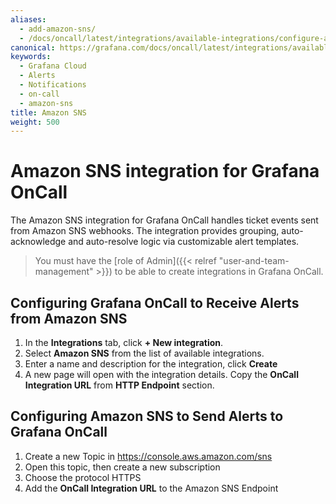 ```yaml
---
aliases:
  - add-amazon-sns/
  - /docs/oncall/latest/integrations/available-integrations/configure-amazon-sns/
canonical: https://grafana.com/docs/oncall/latest/integrations/available-integrations/configure-amazon-sns/
keywords:
  - Grafana Cloud
  - Alerts
  - Notifications
  - on-call
  - amazon-sns
title: Amazon SNS
weight: 500
---
```


# Amazon SNS integration for Grafana OnCall

The Amazon SNS integration for Grafana OnCall handles ticket events sent from Amazon SNS webhooks.
The integration provides grouping, auto-acknowledge and auto-resolve logic via customizable alert templates.

> You must have the [role of Admin]({{< relref "user-and-team-management" >}}) to be able to create integrations
in Grafana OnCall.

## Configuring Grafana OnCall to Receive Alerts from Amazon SNS

1. In the **Integrations** tab, click **+ New integration**.
2. Select **Amazon SNS** from the list of available integrations.
3. Enter a name and description for the integration, click **Create**
4. A new page will open with the integration details. Copy the **OnCall Integration URL** from
**HTTP Endpoint** section.

## Configuring Amazon SNS to Send Alerts to Grafana OnCall

1. Create a new Topic in <https://console.aws.amazon.com/sns>
2. Open this topic, then create a new subscription
3. Choose the protocol HTTPS
4. Add the **OnCall Integration URL** to the Amazon SNS Endpoint
